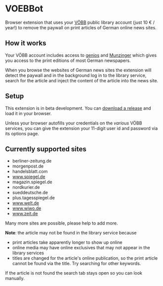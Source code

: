 # VOEBBot

Browser extension that uses your [VÖBB](https://www.voebb.de/) public library account (just 10 € / year!) to remove the paywall on print articles of German online news sites.

## How it works

Your VÖBB account includes access to [genios](https://www.genios.de/) and [Munzinger](https://www.munzinger.de/) which gives you access to the print editions of most German newspapers.

When you browse the websites of German news sites the extension will detect the paywall and in the background log in to the library service, search for the article and inject the content of the article into the news site.

## Setup

This extension is in beta development. You can [download a release](https://github.com/stefanw/voebbot/releases) and load it in your browser.

Unless your browser autofills your credentials on the *various* VÖBB services, you can give the extension your 11-digit user id and password via its options page.

## Currently supported sites

- berliner-zeitung.de
- morgenpost.de
- handelsblatt.com
- www.spiegel.de
- magazin.spiegel.de
- nordkurier.de
- sueddeutsche.de
- plus.tagesspiegel.de
- www.welt.de
- www.wiwo.de
- www.zeit.de


Many more sites are possible, please help to add more.


**Note**: the article may not be found in the library service because
 - print articles take apparently longer to show up online
 - online media may have online exclusives that may not appear in the library services
 - titles are changed for the article's online publication, so the print article cannot be found via the title. Try searching for other keywords.

If the article is not found the search tab stays open so you can look manually.
